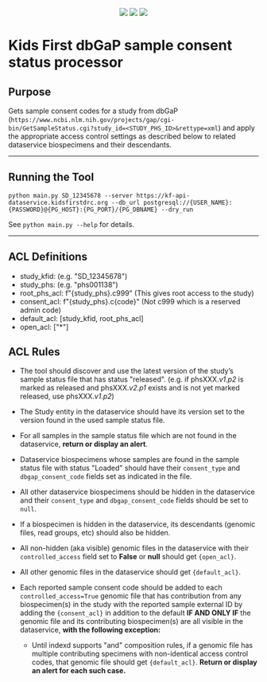 <p align="center">
  <a href="https://github.com/kids-first/kf-update-dbgap-consent/blob/master/LICENSE"><img src="https://img.shields.io/github/license/kids-first/kf-update-dbgap-consent.svg?style=for-the-badge"></a>
  <a href="https://circleci.com/gh/kids-first/kf-update-dbgap-consent"><img src="https://img.shields.io/circleci/project/github/kids-first/kf-update-dbgap-consent.svg?style=for-the-badge"></a>
  <a href="https://github.com/psf/black"><img src="https://img.shields.io/badge/code%20style-black ----line--length 80-000000.svg?style=for-the-badge"></a>
</p>

# Kids First dbGaP sample consent status processor

## Purpose

Gets sample consent codes for a study from dbGaP (`https://www.ncbi.nlm.nih.gov/projects/gap/cgi-bin/GetSampleStatus.cgi?study_id=<STUDY_PHS_ID>&rettype=xml`) and apply the appropriate access control settings as described below to related dataservice biospecimens and their descendants.

---

## Running the Tool

`python main.py SD_12345678 --server https://kf-api-dataservice.kidsfirstdrc.org --db_url postgresql://{USER_NAME}:{PASSWORD}@{PG_HOST}:{PG_PORT}/{PG_DBNAME} --dry_run`

See `python main.py --help` for details.

---

## ACL Definitions

* study_kfid: (e.g. "SD_12345678")
* study_phs: (e.g. "phs001138")
* root_phs_acl: f"{study_phs}.c999" (This gives root access to the study)
* consent_acl: f"{study_phs}.c{code}" (Not c999 which is a reserved admin code)
* default_acl: [study_kfid, root_phs_acl]
* open_acl: ["*"]

## ACL Rules

* The tool should discover and use the latest version of the study’s sample
  status file that has status "released". (e.g. if phsXXX.*v1.p2* is marked as
  released and phsXXX.*v2.p1* exists and is not yet marked released, use
  phsXXX.*v1.p2*)

* The Study entity in the dataservice should have its version set to the
  version found in the used sample status file.

* For all samples in the sample status file which are not found in the
  dataservice, **return or display an alert**.

* Dataservice biospecimens whose samples are found in the sample status file
  with status "Loaded" should have their `consent_type` and
  `dbgap_consent_code` fields set as indicated in the file.

* All other dataservice biospecimens should be hidden in the dataservice and
  their `consent_type` and `dbgap_consent_code` fields should be set to
  `null`.

* If a biospecimen is hidden in the dataservice, its descendants (genomic
  files, read groups, etc) should also be hidden.

* All non-hidden (aka visible) genomic files in the dataservice with their
  `controlled_access` field set to **False** or **null** should get
  `{open_acl}`.

* All other genomic files in the dataservice should get `{default_acl}`.

* Each reported sample consent code should be added to each
  `controlled_access=True` genomic file that has contribution from any
  biospecimen(s) in the study with the reported sample external ID by adding
  the `{consent_acl}` in addition to the default **IF AND ONLY IF** the genomic
  file and its contributing biospecimen(s) are all visible in the dataservice,
  **with the following exception:**

  * Until indexd supports "and" composition rules, if a genomic file has
    multiple contributing specimens with non-identical access control codes,
    that genomic file should get `{default_acl}`. **Return or display an
    alert for each such case.**
